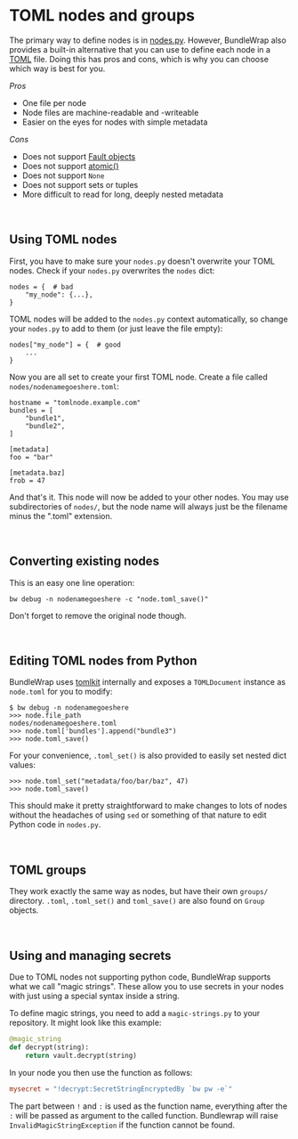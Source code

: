 # TOML nodes and groups

The primary way to define nodes is in [nodes.py](../repo/nodes.py.md). However, BundleWrap also provides a built-in alternative that you can use to define each node in a [TOML](https://github.com/toml-lang/toml) file. Doing this has pros and cons, which is why you can choose which way is best for you.

*Pros*

* One file per node
* Node files are machine-readable and -writeable
* Easier on the eyes for nodes with simple metadata

*Cons*

* Does not support [Fault objects](../api/#bundlewraputilsfault)
* Does not support [atomic()](../repo/groups.py.md#metadata)
* Does not support `None`
* Does not support sets or tuples
* More difficult to read for long, deeply nested metadata

<br>

## Using TOML nodes

First, you have to make sure your `nodes.py` doesn't overwrite your TOML nodes. Check if your `nodes.py` overwrites the `nodes` dict:

    nodes = {  # bad
        "my_node": {...},
    }

TOML nodes will be added to the `nodes.py` context automatically, so change your `nodes.py` to add to them (or just leave the file empty):

    nodes["my_node"] = {  # good
        ...
    }

Now you are all set to create your first TOML node. Create a file called `nodes/nodenamegoeshere.toml`:

    hostname = "tomlnode.example.com"
    bundles = [
        "bundle1",
        "bundle2",
    ]

    [metadata]
    foo = "bar"

    [metadata.baz]
    frob = 47

And that's it. This node will now be added to your other nodes. You may use subdirectories of `nodes/`, but the node name will always just be the filename minus the ".toml" extension.

<br>

## Converting existing nodes

This is an easy one line operation:

    bw debug -n nodenamegoeshere -c "node.toml_save()"

Don't forget to remove the original node though.

<br>

## Editing TOML nodes from Python

BundleWrap uses [tomlkit](https://github.com/sdispater/tomlkit) internally and exposes a `TOMLDocument` instance as `node.toml` for you to modify:

    $ bw debug -n nodenamegoeshere
    >>> node.file_path
    nodes/nodenamegoeshere.toml
    >>> node.toml['bundles'].append("bundle3")
    >>> node.toml_save()

For your convenience, `.toml_set()` is also provided to easily set nested dict values:

    >>> node.toml_set("metadata/foo/bar/baz", 47)
    >>> node.toml_save()

This should make it pretty straightforward to make changes to lots of nodes without the headaches of using `sed` or something of that nature to edit Python code in `nodes.py`.

<br>

## TOML groups

They work exactly the same way as nodes, but have their own `groups/` directory. `.toml`, `.toml_set()` and `toml_save()` are also found on `Group` objects.

<br>

## Using and managing secrets

Due to TOML nodes not supporting python code, BundleWrap supports what we call "magic strings".
These allow you to use secrets in your nodes with just using a special syntax inside a string.

To define magic strings, you need to add a `magic-strings.py` to your repository. It might look like
this example:

```python
@magic_string
def decrypt(string):
    return vault.decrypt(string)
```

In your node you then use the function as follows:

```toml
mysecret = "!decrypt:SecretStringEncryptedBy `bw pw -e`"
```

The part between `!` and `:` is used as the function name, everything after the `:` will be passed
as argument to the called function. Bundlewrap will raise `InvalidMagicStringException` if the
function cannot be found.
